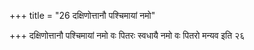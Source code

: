 +++
title = "26 दक्षिणोत्तानौ पश्चिमायां नमो"

+++
दक्षिणोत्तानौ पश्चिमायां नमो वः पितरः स्वधायै नमो वः पितरो मन्यव इति २६